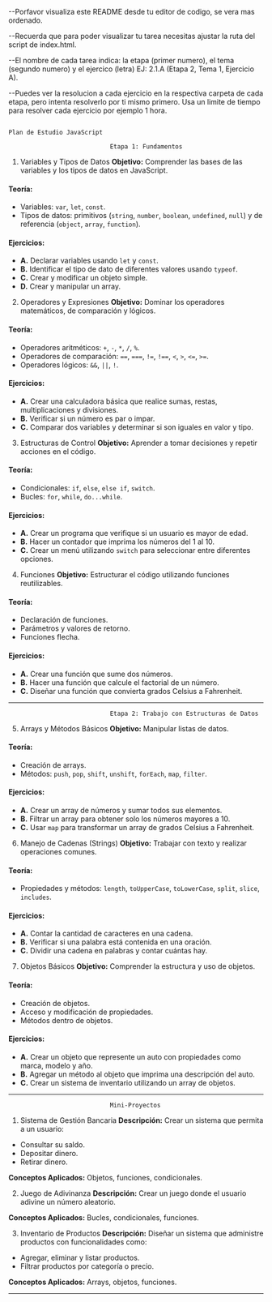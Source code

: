 --Porfavor visualiza este README desde tu editor de codigo, se vera mas ordenado.

--Recuerda que para poder visualizar tu tarea necesitas ajustar la ruta del script de index.html.

--El nombre de cada tarea indica: la etapa (primer numero), el tema (segundo numero) y el ejercico (letra) EJ: 2.1.A (Etapa 2, Tema 1, Ejercicio A).

--Puedes ver la resolucion a cada ejercicio en la respectiva carpeta de cada etapa, pero intenta resolverlo por ti mismo primero. Usa un limite de tiempo para resolver cada ejercicio por ejemplo 1 hora.

                                                                            Plan de Estudio JavaScript

                                Etapa 1: Fundamentos

1. Variables y Tipos de Datos
**Objetivo:** Comprender las bases de las variables y los tipos de datos en JavaScript.

#### Teoría:
- Variables: `var`, `let`, `const`.
- Tipos de datos: primitivos (`string`, `number`, `boolean`, `undefined`, `null`) y de referencia (`object`, `array`, `function`).

#### Ejercicios:
- **A.** Declarar variables usando `let` y `const`.
- **B.** Identificar el tipo de dato de diferentes valores usando `typeof`.
- **C.** Crear y modificar un objeto simple.
- **D.** Crear y manipular un array.

2. Operadores y Expresiones
**Objetivo:** Dominar los operadores matemáticos, de comparación y lógicos.

#### Teoría:
- Operadores aritméticos: `+`, `-`, `*`, `/`, `%`.
- Operadores de comparación: `==`, `===`, `!=`, `!==`, `<`, `>`, `<=`, `>=`.
- Operadores lógicos: `&&`, `||`, `!`.

#### Ejercicios:
- **A.** Crear una calculadora básica que realice sumas, restas, multiplicaciones y divisiones.
- **B.** Verificar si un número es par o impar.
- **C.** Comparar dos variables y determinar si son iguales en valor y tipo.

3. Estructuras de Control
**Objetivo:** Aprender a tomar decisiones y repetir acciones en el código.

#### Teoría:
- Condicionales: `if`, `else`, `else if`, `switch`.
- Bucles: `for`, `while`, `do...while`.

#### Ejercicios:
- **A.** Crear un programa que verifique si un usuario es mayor de edad.
- **B.** Hacer un contador que imprima los números del 1 al 10.
- **C.** Crear un menú utilizando `switch` para seleccionar entre diferentes opciones.

4. Funciones
**Objetivo:** Estructurar el código utilizando funciones reutilizables.

#### Teoría:
- Declaración de funciones.
- Parámetros y valores de retorno.
- Funciones flecha.

#### Ejercicios:
- **A.** Crear una función que sume dos números.
- **B.** Hacer una función que calcule el factorial de un número.
- **C.** Diseñar una función que convierta grados Celsius a Fahrenheit.

---

                                Etapa 2: Trabajo con Estructuras de Datos

5. Arrays y Métodos Básicos
**Objetivo:** Manipular listas de datos.

#### Teoría:
- Creación de arrays.
- Métodos: `push`, `pop`, `shift`, `unshift`, `forEach`, `map`, `filter`.

#### Ejercicios:
- **A.** Crear un array de números y sumar todos sus elementos.
- **B.** Filtrar un array para obtener solo los números mayores a 10.
- **C.** Usar `map` para transformar un array de grados Celsius a Fahrenheit.

6. Manejo de Cadenas (Strings)
**Objetivo:** Trabajar con texto y realizar operaciones comunes.

#### Teoría:
- Propiedades y métodos: `length`, `toUpperCase`, `toLowerCase`, `split`, `slice`, `includes`.

#### Ejercicios:
- **A.** Contar la cantidad de caracteres en una cadena.
- **B.** Verificar si una palabra está contenida en una oración.
- **C.** Dividir una cadena en palabras y contar cuántas hay.

7. Objetos Básicos
**Objetivo:** Comprender la estructura y uso de objetos.

#### Teoría:
- Creación de objetos.
- Acceso y modificación de propiedades.
- Métodos dentro de objetos.

#### Ejercicios:
- **A.** Crear un objeto que represente un auto con propiedades como marca, modelo y año.
- **B.** Agregar un método al objeto que imprima una descripción del auto.
- **C.** Crear un sistema de inventario utilizando un array de objetos.

---

                                Mini-Proyectos

1. Sistema de Gestión Bancaria
**Descripción:** Crear un sistema que permita a un usuario:
- Consultar su saldo.
- Depositar dinero.
- Retirar dinero.

**Conceptos Aplicados:** Objetos, funciones, condicionales.

2. Juego de Adivinanza
**Descripción:** Crear un juego donde el usuario adivine un número aleatorio.

**Conceptos Aplicados:** Bucles, condicionales, funciones.

3. Inventario de Productos
**Descripción:** Diseñar un sistema que administre productos con funcionalidades como:
- Agregar, eliminar y listar productos.
- Filtrar productos por categoría o precio.

**Conceptos Aplicados:** Arrays, objetos, funciones.

---

